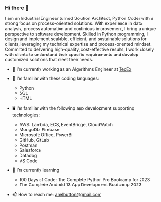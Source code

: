 ### Hi there 👋

<!--
**AButton90/AButton90** is a ✨ _special_ ✨ repository because its `README.md` (this file) appears on your GitHub profile.
-->

I am an Industrial Engineer turned Solution Architect, Python Coder with a strong focus on process-oriented solutions. With experience in data analysis, process automation and continious improvement, I bring a unique perspective to software development. Skilled in Python programming, I design and implement scalable, efficient, and sustainable solutions for clients, leveraging my technical expertise and process-oriented mindset. Committed to delivering high-quality, cost-effective results, I work closely with clients to understand their specific requirements and develop customized solutions that meet their needs.

- 🔭 I’m currently working as an Algorithms Engineer at [TecEx](https://tecex.com/)

- 📖 I'm familiar with these coding languages:
  - Python
  - SQL
  - HTML

- 🖥️ I'm familiar with the following app development supporting technologies:
  - AWS: Lambda, ECS, EventBridge, CloudWatch
  - MongoDb, Firebase
  - Microsoft: Office, PowerBi
  - GitHub, GitLab
  - Postman
  - Salesforce
  - Datadog
  - VS Code

- 🌱 I’m currently learning 
  - 100 Days of Code: The Complete Python Pro Bootcamp for 2023
  - The Complete Android 13 App Development Bootcamp 2023

- 📫 How to reach me: anelbutton@gmail.com


